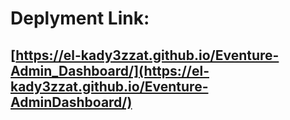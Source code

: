 # Deplyment Link:

## [https://el-kady3zzat.github.io/Eventure-Admin_Dashboard/](https://el-kady3zzat.github.io/Eventure-AdminDashboard/)
